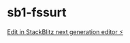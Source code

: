 # sb1-fssurt

[Edit in StackBlitz next generation editor ⚡️](https://stackblitz.com/~/github.com/antor-rafi/sb1-fssurt)